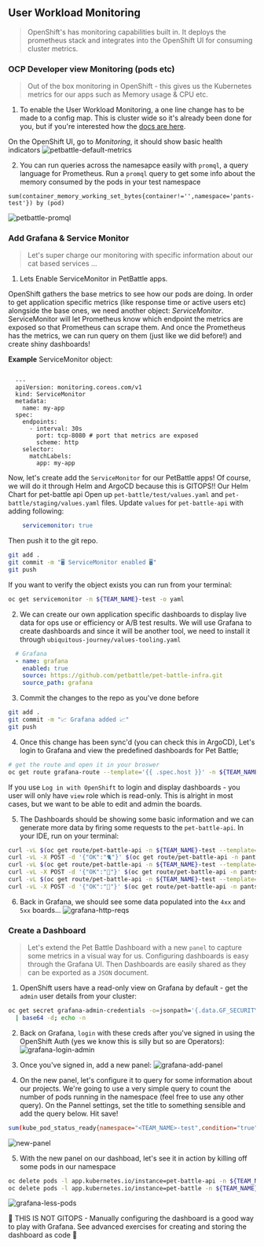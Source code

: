 ## User Workload Monitoring
> OpenShift's has monitoring capabilities built in. It deploys the prometheus stack and integrates into the OpenShift UI for consuming cluster metrics.
 
### OCP Developer view Monitoring (pods etc)
> Out of the box monitoring in OpenShift - this gives us the Kubernetes metrics for our apps such as Memory usage & CPU etc.

1. To enable the User Workload Monitoring, a one line change has to be made to a config map. This is cluster wide so it's already been done for you, but if you're interested how the [docs are here](https://docs.openshift.com/container-platform/4.8/monitoring/enabling-monitoring-for-user-defined-projects.html#enabling-monitoring-for-user-defined-projects_enabling-monitoring-for-user-defined-projects). 
  
On the OpenShift UI, go to *Monitoring*, it should show basic health indicators
![petbattle-default-metrics](images/petbattle-default-metrics.png)

2. You can run queries across the namesapce easily with `promql`, a query language for Prometheus. Run a `promql` query to get some info about the memory consumed by the pods in your test namespace 
```
sum(container_memory_working_set_bytes{container!='',namespace='pants-test'}) by (pod)
```
![petbattle-promql](images/petbattle-promql.png)

### Add Grafana & Service Monitor
> Let's super charge our monitoring with specific information about our cat based services ...

1. Lets Enable ServiceMonitor in PetBattle apps.

OpenShift gathers the base metrics to see how our pods are doing. In order to get application specific metrics (like response time or active users etc) alongside the base ones, we need another object: _ServiceMonitor_. ServiceMonitor will let Prometheus know which endpoint the metrics are exposed so that Prometheus can scrape them. And once the Prometheus has the metrics, we can run query on them (just like we did before!) and create shiny dashboards!

**Example** ServiceMonitor object:
<pre><code class="language-yaml">
  ---
  apiVersion: monitoring.coreos.com/v1
  kind: ServiceMonitor
  metadata:
    name: my-app
  spec:
    endpoints:
      - interval: 30s
        port: tcp-8080 # port that metrics are exposed
        scheme: http
    selector:
      matchLabels:
        app: my-app
</code></pre>

Now, let's create add the `ServiceMonitor` for our PetBattle apps! Of course, we will do it through Helm and ArgoCD because this is GITOPS!!
Our Helm Chart for pet-battle api Open up `pet-battle/test/values.yaml` and `pet-battle/staging/values.yaml` files. Update `values` for `pet-battle-api` with adding following:
```yaml
    servicemonitor: true
```

Then push it to the git repo.
```bash
git add .
git commit -m "🖥️ ServiceMonitor enabled 🖥️"
git push
```

If you want to verify the object exists you can run from your terminal:
```bash
oc get servicemonitor -n ${TEAM_NAME}-test -o yaml
```

2. We can create our own application specific dashboards to display live data for ops use or efficiency or A/B test results. We will use Grafana to create dashboards and since it will be another tool, we need to install it through `ubiquitous-journey/values-tooling.yaml`

```yaml
  # Grafana
  - name: grafana
    enabled: true
    source: https://github.com/petbattle/pet-battle-infra.git
    source_path: grafana
```

3. Commit the changes to the repo as you've done before
```bash
git add .
git commit -m "📈 Grafana added 📈"
git push
```

4. Once this change has been sync'd (you can check this in ArgoCD), Let's login to Grafana and view the predefined dashboards for Pet Battle;
```bash
# get the route and open it in your broswer
oc get route grafana-route --template='{{ .spec.host }}' -n ${TEAM_NAME}-ci-cd
```
If you use `Log in with OpenShift` to login and display dashboards - you user will only have `view` role which is read-only. This is alright in most cases, but we want to be able to edit and admin the boards.

5. The Dashboards should be showing some basic information and we can generate more data by firing some requests to the `pet-battle-api`. In your IDE, run on your terminal:
```bash
curl -vL $(oc get route/pet-battle-api -n ${TEAM_NAME}-test --template='{{.spec.host}}')/dogs
curl -vL -X POST -d '{"OK":"🐈"}' $(oc get route/pet-battle-api -n pants-test --template='{{.spec.host}}')/cats/
curl -vL $(oc get route/pet-battle-api -n ${TEAM_NAME}-test --template='{{.spec.host}}')/api/dogs
curl -vL -X POST -d '{"OK":"🦆"}' $(oc get route/pet-battle-api -n pants-test --template='{{.spec.host}}')/cats/
curl -vL $(oc get route/pet-battle-api -n ${TEAM_NAME}-test --template='{{.spec.host}}')/api/dogs
curl -vL -X POST -d '{"OK":"🐶"}' $(oc get route/pet-battle-api -n pants-test --template='{{.spec.host}}')/cats/
```

6. Back in Grafana, we should see some data populated into the `4xx` and `5xx` boards...
![grafana-http-reqs](./images/grafana-http-reqs.png)

### Create a Dashboard
> Let's extend the Pet Battle Dashboard with a new `panel` to capture some metrics in a visual way for us. Configuring dashboards is easy through the Grafana UI. Then Dashboards are easily shared as they can be exported as a `JSON` document.

1. OpenShift users have a read-only view on Grafana by default - get the `admin` user details from your cluster:
```bash
oc get secret grafana-admin-credentials -o=jsonpath='{.data.GF_SECURITY_ADMIN_PASSWORD}' -n ${TEAM_NAME}-ci-cd \
  | base64 -d; echo -n
```

2. Back on Grafana, `login` with these creds after you've signed in using the OpenShift Auth (yes we know this is silly but so are Operators):
![grafana-login-admin](./images/grafana-login-admin.png)

3. Once you've signed in, add a new panel:
![grafana-add-panel](./images/grafana-add-panel.png)

4. On the new panel, let's configure it to query for some information about our projects. We're going to use a very simple query to count the number of pods running in the namespace (feel free to use any other query). On the Pannel settings, set the title to something sensible and add the query below. Hit save!
```bash
sum(kube_pod_status_ready{namespace="<TEAM_NAME>-test",condition="true"})
```
![new-panel](./images/new-panel.png)

5. With the new panel on our dashboad, let's see it in action by killing off some pods in our namespace
```bash
oc delete pods -l app.kubernetes.io/instance=pet-battle-api -n ${TEAM_NAME}-test
oc delete pods -l app.kubernetes.io/instance=pet-battle -n ${TEAM_NAME}-test
```
![grafana-less-pods](./images/grafana-less-pods.png)

<p class="tip">
🐌 THIS IS NOT GITOPS - Manually configuring the dashboard is a good way to play with Grafana. See advanced exercises for creating and storing the dashboard as code 🐎
</p>